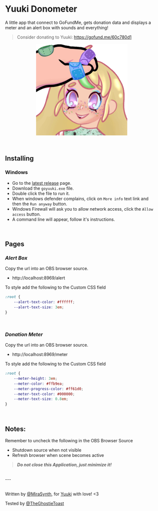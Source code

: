 # Yuuki Donometer
A little app that connect to GoFundMe, gets donation data and displays a meter and an alert box with sounds and everything!

> Consider donating to Yuuki: https://gofund.me/60c780d1

<p align="center">
  <img src="assets/headpat-yuuki.gif" width=300 />
</p>


<br />

## Installing
### Windows
- Go to the [latest release](https://github.com/MiraSynth/yuuki-donometer/releases/tag/latest) page.
- Download the `goyuuki.exe` file.
- Double click the file to run it.
- When windows defender complains, click on `More info` text link and then the `Run anyway` button.
- Windows Firewall will ask you to allow network access, click the `Allow access` button.
- A command line will appear, follow it's instructions.

<br />

## Pages
### *Alert Box*
Copy the url into an OBS browser source.
- http://localhost:8969/alert

To style add the following to the Custom CSS field
```css
:root {
    --alert-text-color: #ffffff;
    --alert-text-size: 3em;
}
```

<br />

### *Donation Meter*
Copy the url into an OBS browser source.
- http://localhost:8969/meter

 To style add the following to the Custom CSS field
```css
:root {
    --meter-height: 3em;
    --meter-color: #ffb9ea;
    --meter-progress-color: #ff61d0;
    --meter-text-color: #000000;
    --meter-text-size: 0.8em;
}
```

<br />

## Notes:
Remember to uncheck the following in the OBS Browser Source
- Shutdown source when not visible
- Refresh browser when scene becomes active

> ***Do not close this Application, just minimize it!***

<br />
---
<br />
<br />

Written by [@MiraSynth](https://www.twitter.com/mirasynth), for [Yuuki](https://www.twitter.com/bananyuuki) with love! <3

Tested by [@TheGhostieToast](https://github.com/GhostieMecha)
